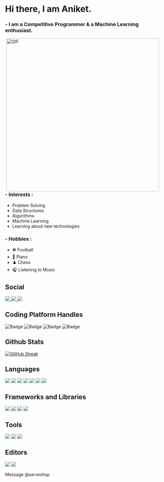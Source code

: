 <h1>Hi there, I am Aniket.</h1>

### - I am a Competitive Programmer & a Machine Learning enthusiast.

<img hight="400" width="500" alt="GIF" align="right" src="https://github.com/sarveshspatil111/anikxt/blob/main/final-killua.gif">

### - Interests :

- Problem Solving
- Data Structures
- Algorithms
- Machine Learning
- Learning about new technologies

### - Hobbies :

- :soccer: Football
- 🎹 Piano
- ♟️ Chess
- :headphones: Listening to Music
  </br>

<h2> Social</h2>

<a href='https://www.linkedin.com/in/aniketkanere/' target='_blank' rel='noopener' rel='noreferrer'>
    <img src='https://img.shields.io/static/v1?label=&message=aniketkanere&color=0072b1&style=plastic-square&logo=linkedin' />
  </a>
<a href='https://twitter.com/bilaazzeee' target='_blank' rel='noopener' rel='noreferrer'>
    <img src='https://img.shields.io/static/v1?label=&message=bilaazzeee&color=fff&style=plastic-square&logo=twitter' />
  </a>
<a href='https://img.shields.io/static/v1?label=&message=aniket15304@gmail.com&color=dcdcdc&style=plastic-square&logo=gmail' target='_blank' rel='noopener' rel='noreferrer'>
    <img src='https://img.shields.io/static/v1?label=&message=aniket15304@gmail.com&color=dcdcdc&style=plastic-square&logo=gmail' />
  </a>

<h2>Coding Platform Handles</h2>

![Badge](https://cp-logo.vercel.app/codechef/anikxt?logo=true)
![Badge](https://cp-logo.vercel.app/leetcode/anikxt?logo=true)
![Badge](https://cp-logo.vercel.app/codeforces/anikxt?logo=true)
![Badge](https://cp-logo.vercel.app/atcoder/anikxt?logo=true)

<h2>Github Stats</h2>

[![GitHub Streak](https://github-readme-streak-stats.herokuapp.com?user=anikxt&theme=gruvbox&currStreakNum=F9FC74&sideNums=F9FC74&currStreakLabel=E9AB1C&sideLabels=E9AB1C)](https://git.io/streak-stats)

## Languages

![](https://img.shields.io/badge/-informational?&logo=c&logoColor=white&color=007396)
![](https://img.shields.io/badge/C++-informational?&logo=c++&logoColor=white&color=007396)
![](https://img.shields.io/badge/Python-informational?&logo=python&logoColor=white&color=3776AB)
![](https://img.shields.io/badge/HTML5-informational?&logo=html5&logoColor=white&color=E34F26)
![](https://img.shields.io/badge/CSS3-informational?&logo=css3&logoColor=white&color=1572B6)
![](https://img.shields.io/badge/JavaScript-informational?&logo=javascript&logoColor=white&color=yellow)
![](https://img.shields.io/badge/Sass-informational?&logo=sass&logoColor=white&color=CC6699)

## Frameworks and Libraries

![](https://img.shields.io/badge/Flask-informational?&logo=flask&logoColor=white&color=000000)
![](https://img.shields.io/badge/React-informational?&logo=react&logoColor=white&color=3776AB)
![](https://img.shields.io/badge/NextJS-informational?&logo=next.js&logoColor=white&color=000000)
![](https://img.shields.io/badge/Bootstrap-informational?&logo=bootstrap&logoColor=white&color=7952B3)

## Tools

![](https://img.shields.io/badge/Markdown-informational?&logo=markdown&logoColor=white&color=000000)
![](https://img.shields.io/badge/Git-informational?&logo=git&logoColor=white&color=F05032)
![](https://img.shields.io/badge/LaTex-informational?&logo=latex&logoColor=white&color=008080)

## Editors

![](https://img.shields.io/badge/VSCode-informational?&logo=visualstudiocode&logoColor=white&color=007ACC)
![](https://img.shields.io/badge/Sublime-informational?&logo=sublimetext&logoColor=white&color=FF9800)

Message @sarveshsp
